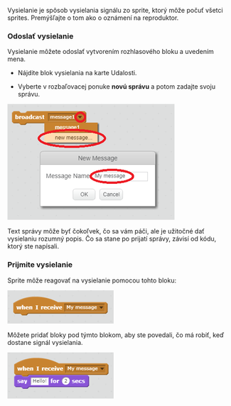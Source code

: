 Vysielanie je spôsob vysielania signálu zo sprite, ktorý môže počuť všetci sprites. Premýšľajte o tom ako o oznámení na reproduktor.

### Odoslať vysielanie

Vysielanie môžete odoslať vytvorením rozhlasového bloku a uvedením mena.

+ Nájdite blok vysielania na karte Udalosti.

+ Vyberte v rozbaľovacej ponuke **novú správu** a potom zadajte svoju správu.

![Vytvorte vysielanie](images/create-a-broadcast.png)

Text správy môže byť čokoľvek, čo sa vám páči, ale je užitočné dať vysielaniu rozumný popis. Čo sa stane po prijatí správy, závisí od kódu, ktorý ste napísali.

### Prijmite vysielanie

Sprite môže reagovať na vysielanie pomocou tohto bloku:

![Prijmite vysielanie](images/receive-a-broadcast.png)

Môžete pridať bloky pod týmto blokom, aby ste povedali, čo má robiť, keď dostane signál vysielania.

![Prijmite príklad](images/receive-example.png)